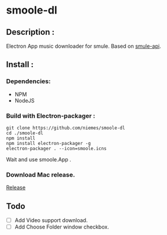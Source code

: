 # smoole-dl

## Description :

Electron App music downloader for smule.
Based on [smule-api](https://github.com/CodeDotJS/smule-api).

## Install :

### Dependencies:
- NPM
- NodeJS

### Build with Electron-packager :

```
git clone https://github.com/niemes/smoole-dl
cd ./smoole-dl
npm install
npm install electron-packager -g
electron-packager . --icon=smoole.icns
```
Wait and use smoole.App .

### Download Mac release.
[Release](https://github.com/niemes/smoole-dl/releases)

## Todo

- [ ] Add Video support download.
- [ ] Add Choose Folder window checkbox.
